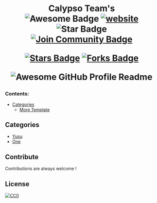 <h1 align="center">Calypso Team's
<div align="center">
<img src="https://cdn.rawgit.com/sindresorhus/awesome/d7305f38d29fed78fa85652e3a63e154dd8e8829/media/badge.svg" alt="Awesome Badge"/>
<a href="https://arbeitnow.com/?utm_source=awesome-github-profile-readme"><img src="https://img.shields.io/static/v1?label=&labelColor=505050&message=arbeitnow&color=%230076D6&style=flat&logo=google-chrome&logoColor=%230076D6" alt="website"/></a>
<!-- <img src="http://hits.dwyl.com/abhisheknaiidu/awesome-github-profile-readme.svg" alt="Hits Badge"/> -->
<img src="https://img.shields.io/static/v1?label=%F0%9F%8C%9F&message=If%20Useful&style=style=flat&color=BC4E99" alt="Star Badge"/>
<a href="https://discord.gg/dfyCSrVM2s"><img src="https://img.shields.io/discord/733027681184251937.svg?style=flat&label=Join%20Community&color=7289DA" alt="Join Community Badge"/></a>



<a href="https://github.com/YusuCalypso"><img src="https://img.shields.io/github/stars/abhisheknaiidu/awesome-github-profile-readme" alt="Stars Badge"/></a>
<a href="https://github.com/YusuCalypso"><img src="https://img.shields.io/github/forks/abhisheknaiidu/awesome-github-profile-readme" alt="Forks Badge"/></a>


<img alt="Awesome GitHub Profile Readme" src="https://images-ext-2.discordapp.net/external/DpWiwcsaW-jf_ESdLAxh55nFSnWaAuI-XkwhaUL257s/https/images-ext-1.discordapp.net/external/oNxEDfTkgK4oj3PzQ3rrIGPa4drkMj3hH6zAqzwgWRw/https/media.discordapp.net/attachments/908934849082064958/908970442340073492/Calypso_2.png"> </img>


</div>

### Contents:
  - [Categories](#categories)
      - [More Template](#github-actions-)

## Categories


- [Yusu](https://github.com/saadeghi/saadeghi)
- [One](https://github.com/anexi97400)



## Contribute

Contributions are always welcome !

## License 

[![CC0](https://th.bing.com/th/id/R.fbcf86373c96f41b6fe1bf9757532da5?rik=ybLKQmOt8zuuYw&riu=http%3a%2f%2forig15.deviantart.net%2f5b95%2ff%2f2016%2f070%2f3%2fb%2fmit_license_logo_by_excaliburzero-d9ur2lg.png&ehk=9PTyRMyHife7t4dtbRaIO1P6lDEsT5ZavUoNeW5R98k%3d&risl=&pid=ImgRaw&r=0)](https://creativecommons.org/publicdomain/zero/1.0/)

